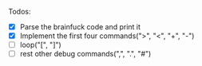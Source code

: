 Todos:

- [x] Parse the brainfuck code and print it
- [x] Implement the first four commands(">", "<", "+", "-")
- [ ] loop("[", "]")
- [ ] rest other debug commands(",", ".", "#")
